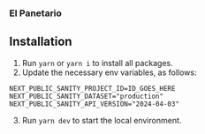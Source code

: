### El Panetario

## Installation

1. Run `yarn` or `yarn i` to install all packages.
2. Update the necessary env variables, as follows:

`NEXT_PUBLIC_SANITY_PROJECT_ID=ID_GOES_HERE
NEXT_PUBLIC_SANITY_DATASET="production"
NEXT_PUBLIC_SANITY_API_VERSION="2024-04-03"`

3. Run `yarn dev` to start the local environment.
